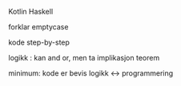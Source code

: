 
Kotlin
Haskell


forklar emptycase

kode step-by-step

logikk : kan and or, men ta implikasjon
teorem

minimum:
    kode er bevis
    logikk <-> programmering
